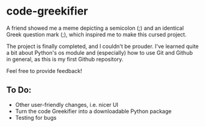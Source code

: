 # code-greekifier

A friend showed me a meme depicting a semicolon (;) and an identical Greek question mark (;), which inspired me to make this cursed project.

The project is finally completed, and I couldn't be prouder. I've learned quite a bit about Python's os module and (especially) how to use Git and Github in general, as this is my first Github repository.

Feel free to provide feedback!

## To Do:

- Other user-friendly changes, i.e. nicer UI
- Turn the code Greekifier into a downloadable Python package
- Testing for bugs